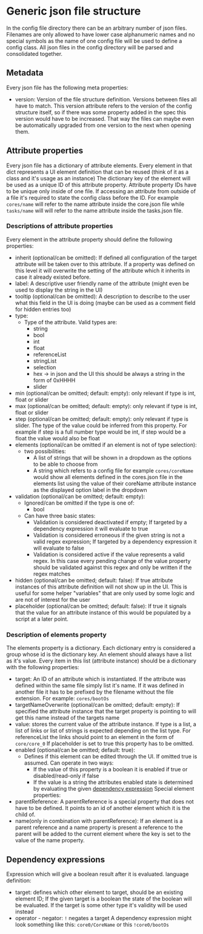 # Generic json file structure

In the config file directory there can be an arbitrary number of json files.
Filenames are only allowed to have lower case alphanumeric names and no special symbols as the name of one config file will be used to define a config class.
All json files in the config directory will be parsed and consolidated together.

## Metadata

Every json file has the following meta properties:

* version:
  Version of the file structure definition. Versions between files all have to match.
  This version attribute refers to the version of the config structure itself, so if there was some property added in the spec this version would have to be increased.
  That way the files can maybe even be automatically upgraded from one version to the next when opening them.

## Attribute properties

Every json file has a dictionary of attribute elements. Every element in that dict represents a UI element definition that can be reused (think of it as a class and it's usage as an instance)
The dictionary key of the element will be used as a unique ID of this attribute property.
Attribute property IDs have to be unique only inside of one file.
If accessing an attribute from outside of a file it's required to state the config class before the ID. For example `cores/name` will refer to the name attribute inside the core.json file while `tasks/name` will will refer to the name attribute inside the tasks.json file.

### Descriptions of attribute properties

Every element in the attribute property should define the following properties:

* inherit (optional/can be omitted):
    If defined all configuration of the target attribute will be taken over to this attribute. If a property was defined on this level it will overwrite the setting of the attribute which it inherits in case it already existed before.
* label:
    A descriptive user friendly name of the attribute (might even be used to display the string in the UI)
* tooltip (optional/can be omitted):
    A description to describe to the user what this field in the UI is doing (maybe can be used as a comment field for hidden entries too)
* type:
  * Type of the attribute. Valid types are:
    * string
    * bool
    * int
    * float
    * referenceList
    * stringList
    * selection
    * hex -> in json and the UI this should be always a string in the form of 0xHHHH
    * slider
* min (optional/can be omitted; default: empty):
    only relevant if type is int, float or slider
* max (optional/can be omitted; default: empty):
    only relevant if type is int, float or slider
* step (optional/can be omitted; default: empty):
    only relevant if type is slider. The type of the value could be inferred from this property. For example if step is a full number type would be int, if step would be a float the value would also be float
* elements (optional/can be omitted if an element is not of type selection):
  * two possibilities:
    * A list of strings that will be shown in a dropdown as the options to be able to choose from
    * A string which refers to a config file for example `cores/coreName` would show all elements defined in the cores.json file in the elements list using the value of their coreName attribute instance as the displayed option label in the dropdown
* validation (optional/can be omitted; default: empty):
  * Ignored/can be omitted if the type is one of:
    * bool
  * Can have three basic states:
    * Validation is considered deactivated if empty; If targeted by a dependency expression it will evaluate to true
    * Validation is considered erroneous if the given string is not a valid regex expression; If targeted by a dependency expression it will evaluate to false
    * Validation is considered active if the value represents a valid regex. In this case every pending change of the value property should be validated against this regex and only be written if the regex matches
* hidden (optional/can be omitted; default: false):
    If true attribute instances of this attribute definition will not show up in the UI. This is useful for some helper "variables" that are only used by some logic and are not of interest for the user
* placeholder (optional/can be omitted; default: false):
    If true it signals that the value for an attribute instance of this would be populated by a script at a later point.


### Description of elements property

The elements property is a dictionary. Each dictionary entry is considered a group whose id is the dictionary key.
An element should always have a list as it's value.
Every item in this list (attribute instance) should be a dictionary with the following properties:

* target:
    An ID of an attribute which is instantiated. If the attribute was defined within the same file simply list it's name. If it was defined in another file it has to be prefixed by the filename without the file extension. For example: `cores/bootOs`
* targetNameOverwrite (optional/can be omitted; default: empty):
    If specified the attribute instance that the target property is pointing to will get this name instead of the targets name
* value:
    stores the current value of the attribute instance.
    If type is a list, a list of links or list of strings is expected depending on the list type.
    For referenceList the links should point to an element in the form of `core/core_0`
    If placeholder is set to true this property has to be omitted.
* enabled (optional/can be omitted; default: true):
  * Defines if this element can be edited through the UI. If omitted true is assumed. Can operate in two ways:
    * If the value of this property is a boolean it is enabled if true or disabled/read-only if false
    * If the value is a string the attributes enabled state is determined by evaluating the given [dependency expression](#dependency-expressions)
Special element properties:
* parentReference:
    A parentReference is a special property that does not have to be defined. It points to an id of another element which it is the child of.
* name(only in combination with parentReference):
    If an element is a parent reference and a name property is present a reference to the parent will be added to the current element where the key is set to the value of the name property.


## <a name="dependency-expressions"></a>Dependency expressions

Expression which will give a boolean result after it is evaluated.
language definition:

* target: defines which other element to target, should be an existing element ID; If the given target is a boolean the state of the boolean will be evaluated. If the target is some other type it's validity will be used instead
* operator - negator: `!` negates a target
A dependency expression might look something like this: `core0/CoreName` or this `!core0/bootOs`
